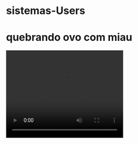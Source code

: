 # sistemas-Users
# quebrando ovo com miau
<video width="320" height="240" controls>
  <source src="https://youtu.be/fhkgNTmrXFY" type="video/mp4">
</video>
